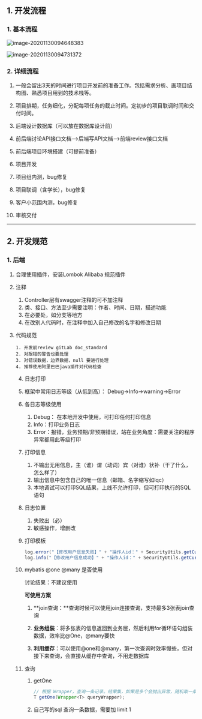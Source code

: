 ## 1. 开发流程

### 1. 基本流程

![image-20201130094648383](https://gitee.com/jiao_qianjin/zhishiku/raw/master/img/20201130094656.png)

![image-20201130094731372](https://gitee.com/jiao_qianjin/zhishiku/raw/master/img/20201130094731.png)

### 2. 详细流程

1. 一般会留出3天的时间进行项目开发前的准备工作。包括需求分析、画项目结构图、熟悉项目用到的技术栈等。

2. 项目排期，任务细化，分配每项任务的截止时间。定初步的项目联调时间和交付时间。

3. 后端设计数据库（可以放在数据库设计前）

4. 前后端讨论API接口文档——>后端写API文档——>前端review接口文档

5. 前后端项目环境搭建（可提前准备）

6. 项目开发

7. 项目组内测，bug修复

8. 项目联调（含学长），bug修复

9. 客户小范围内测，bug修复

10. 审核交付

----

## 2. 开发规范

### 1. 后端

 1. 合理使用插件，安装Lombok  Alibaba  规范插件

 2. 注释

    1. Controller层有swagger注释的可不加注释
    2. 类、接口、方法至少需要注明：作者、时间、日期，描述功能
    3. 在必要处，如分支等地方
    4. 在改别人代码时，在注释中加入自己修改的名字和修改日期

 3. 代码规范

     	1. 开发前review gitLab doc_standard
    	2. 对报错的警告也要处理
    	3. 对错误数据，边界数据，null 要进行处理
    	4. 推荐使用阿里巴巴java插件对代码检查

	4. 日志打印

    1. 框架中常用日志等级（从低到高）： Debug->Info->warning->Error 

    2. 各日志等级使用

       1. Debug： 在本地开发中使用，可打印任何打印信息
       2. Info：打印业务日志
       3. Error：报错，业务预期/非预期错误，站在业务角度：需要关注的程序异常都用此等级打印

    3. 打印信息

       1. 不输出无用信息，主（谁）谓（动词）宾（对谁）状补（干了什么，怎么样了）
       2. 输出信息中包含自己的唯一信息（邮箱、名字缩写如lqc）
       3. 本地调试可以打印SQL结果，上线不允许打印，但可打印执行的SQL语句

    4. 日志位置

       1. 失败出（必）
       2. 敏感操作，增删改

    5. 打印模板

       ```java
       log.error("【修改用户信息失败】" + "操作人id：" + SecurityUtils.getCurrentUserId() + "修改用户id：" + user.getId());
       log.info("【修改用户信息成功】" + "操作人id：" + SecurityUtils.getCurrentUserId() + "修改用户id：" + user.getId());
       ```

    6. mybatis @one @many 是否使用

       讨论结果：不建议使用

       **可使用方案**

       1. **join查询：**查询时候可以使用join连接查询，支持最多3张表join查询

       2. **业务组装**：将多张表的信息返回到业务层，然后利用for循环语句组装数据，效率比@One，@many要快

       3. **利用缓存**：可以使用@one和@many，第一次查询时效率慢些，但对接下来查询，会直接从缓存中查询，不用走数据库

    7. 查询

       1. getOne

          ```JAVA
          // 根据 Wrapper，查询一条记录。结果集，如果是多个会抛出异常，随机取一条加上限制条件 wrapper.last("LIMIT 1")
          T getOne(Wrapper<T> queryWrapper);
          ```

       2. 自己写的sql 查询一条数据，需要加 limit 1 